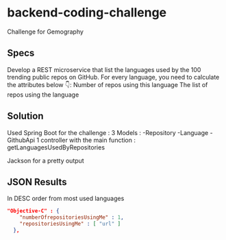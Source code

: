 # backend-coding-challenge
Challenge for Gemography

## Specs
Develop a REST microservice that list the languages used by the 100 trending public repos on GitHub.
For every language, you need to calculate the attributes below 👇:
Number of repos using this language
The list of repos using the language

## Solution

Used Spring Boot for the challenge : 
3 Models : -Repository
           -Language
           -GithubApi
1 controller with the main function : getLanguagesUsedByRepositories

Jackson for a pretty output

## JSON Results
In DESC order from most used languages
```json
"Objective-C" : {
    "numberOfrepositoriesUsingMe" : 1,
    "repositoriesUsingMe" : [ "url" ]
  },
```
